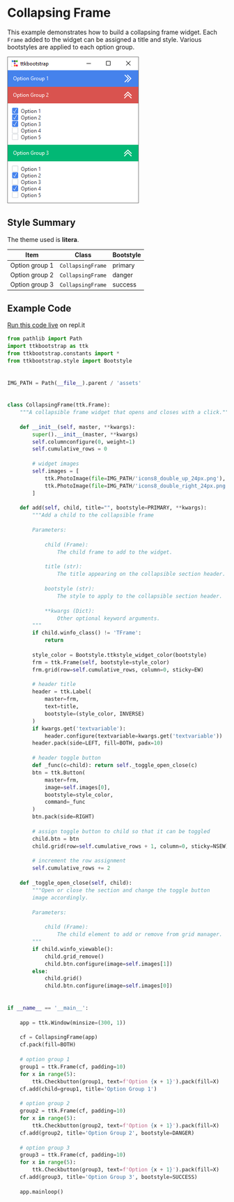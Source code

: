 # Collapsing Frame
This example demonstrates how to build a collapsing frame widget. Each `Frame` 
added to the widget can be assigned a title and style. Various bootstyles are
applied to each option group. 

![file search image example](../assets/gallery/collapsing_frame.png)
 
## Style Summary
The theme used is **litera**.

| Item              | Class             | Bootstyle |
| ---               | ---               | --- |
| Option group 1    | `CollapsingFrame` | primary |
| Option group 2    | `CollapsingFrame` | danger |
| Option group 3    | `CollapsingFrame` | success |

## Example Code
[Run this code live](https://replit.com/@israel-dryer/collapsing-frame#main.py) on repl.it

```python
from pathlib import Path
import ttkbootstrap as ttk
from ttkbootstrap.constants import *
from ttkbootstrap.style import Bootstyle


IMG_PATH = Path(__file__).parent / 'assets'


class CollapsingFrame(ttk.Frame):
    """A collapsible frame widget that opens and closes with a click."""

    def __init__(self, master, **kwargs):
        super().__init__(master, **kwargs)
        self.columnconfigure(0, weight=1)
        self.cumulative_rows = 0

        # widget images
        self.images = [
            ttk.PhotoImage(file=IMG_PATH/'icons8_double_up_24px.png'),
            ttk.PhotoImage(file=IMG_PATH/'icons8_double_right_24px.png')
        ]

    def add(self, child, title="", bootstyle=PRIMARY, **kwargs):
        """Add a child to the collapsible frame

        Parameters:

            child (Frame):
                The child frame to add to the widget.

            title (str):
                The title appearing on the collapsible section header.

            bootstyle (str):
                The style to apply to the collapsible section header.

            **kwargs (Dict):
                Other optional keyword arguments.
        """
        if child.winfo_class() != 'TFrame':
            return
        
        style_color = Bootstyle.ttkstyle_widget_color(bootstyle)
        frm = ttk.Frame(self, bootstyle=style_color)
        frm.grid(row=self.cumulative_rows, column=0, sticky=EW)

        # header title
        header = ttk.Label(
            master=frm,
            text=title,
            bootstyle=(style_color, INVERSE)
        )
        if kwargs.get('textvariable'):
            header.configure(textvariable=kwargs.get('textvariable'))
        header.pack(side=LEFT, fill=BOTH, padx=10)

        # header toggle button
        def _func(c=child): return self._toggle_open_close(c)
        btn = ttk.Button(
            master=frm,
            image=self.images[0],
            bootstyle=style_color,
            command=_func
        )
        btn.pack(side=RIGHT)

        # assign toggle button to child so that it can be toggled
        child.btn = btn
        child.grid(row=self.cumulative_rows + 1, column=0, sticky=NSEW)

        # increment the row assignment
        self.cumulative_rows += 2

    def _toggle_open_close(self, child):
        """Open or close the section and change the toggle button 
        image accordingly.

        Parameters:
            
            child (Frame):
                The child element to add or remove from grid manager.
        """
        if child.winfo_viewable():
            child.grid_remove()
            child.btn.configure(image=self.images[1])
        else:
            child.grid()
            child.btn.configure(image=self.images[0])


if __name__ == '__main__':

    app = ttk.Window(minsize=(300, 1))

    cf = CollapsingFrame(app)
    cf.pack(fill=BOTH)

    # option group 1
    group1 = ttk.Frame(cf, padding=10)
    for x in range(5):
        ttk.Checkbutton(group1, text=f'Option {x + 1}').pack(fill=X)
    cf.add(child=group1, title='Option Group 1')

    # option group 2
    group2 = ttk.Frame(cf, padding=10)
    for x in range(5):
        ttk.Checkbutton(group2, text=f'Option {x + 1}').pack(fill=X)
    cf.add(group2, title='Option Group 2', bootstyle=DANGER)

    # option group 3
    group3 = ttk.Frame(cf, padding=10)
    for x in range(5):
        ttk.Checkbutton(group3, text=f'Option {x + 1}').pack(fill=X)
    cf.add(group3, title='Option Group 3', bootstyle=SUCCESS)

    app.mainloop()
```
